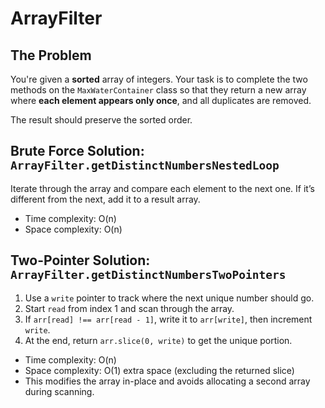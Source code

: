 # ArrayFilter

## The Problem

You're given a **sorted** array of integers. Your task is to complete the two methods on the `MaxWaterContainer` class so that they return a new array
where **each element appears only once**, and all duplicates are removed.

The result should preserve the sorted order.

## Brute Force Solution: `ArrayFilter.getDistinctNumbersNestedLoop`

Iterate through the array and compare each element to the next one. If it’s
different from the next, add it to a result array.

- Time complexity: O(n)
- Space complexity: O(n)

## Two-Pointer Solution: `ArrayFilter.getDistinctNumbersTwoPointers`

1. Use a `write` pointer to track where the next unique number should go.
2. Start `read` from index 1 and scan through the array.
3. If `arr[read] !== arr[read - 1]`, write it to `arr[write]`, then increment
   `write`.
4. At the end, return `arr.slice(0, write)` to get the unique portion.

- Time complexity: O(n)
- Space complexity: O(1) extra space (excluding the returned slice)
- This modifies the array in-place and avoids allocating a second array during
  scanning.
